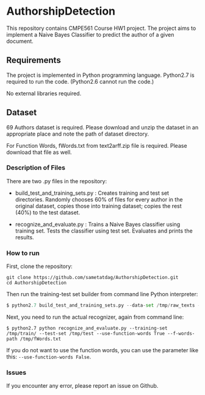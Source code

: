 # AuthorshipDetection
This repository contains CMPE561 Course HW1 project. The project aims to implement a Naive Bayes Classifier to predict the author of a given document.
## Requirements
The project is implemented in Python programming language. Python2.7 is required to run the code. (Python2.6 cannot run the code.)

No external libraries required. 

## Dataset
69 Authors dataset is required. Please download and unzip the dataset in an appropriate place and note the path of dataset directory. 

For Function Words, fWords.txt from text2arff.zip file is required. Please download that file as well.

### Description of Files
There are two .py files in the repository:
* build_test_and_training_sets.py : Creates training and test set directories. Randomly chooses 60% of files for every author in the original dataset, copies those into training dataset; copies the rest (40%) to the test dataset.

* recognize_and_evaluate.py : Trains a Naive Bayes classifier using training set. Tests the classifier using test set. Evaluates and prints the results.
### How to run
First, clone the repository:

    git clone https://github.com/sametatdag/AuthorshipDetection.git
    cd AuthorshipDetection
Then run the training-test set builder from command line Python interpreter:
```python
$ python2.7 build_test_and_training_sets.py --data-set /tmp/raw_texts --training-set /tmp/train/ --test-set /tmp/test/
```
Next, you need to run the actual recognizer, again from command line:
```
$ python2.7 python recognize_and_evaluate.py --training-set /tmp/train/ --test-set /tmp/test --use-function-words True --f-words-path /tmp/fWords.txt 
```
If you do not want to use the function words, you can use the parameter like this: ```--use-function-words False```.

### Issues
If you encounter any error, please report an issue on Github.
